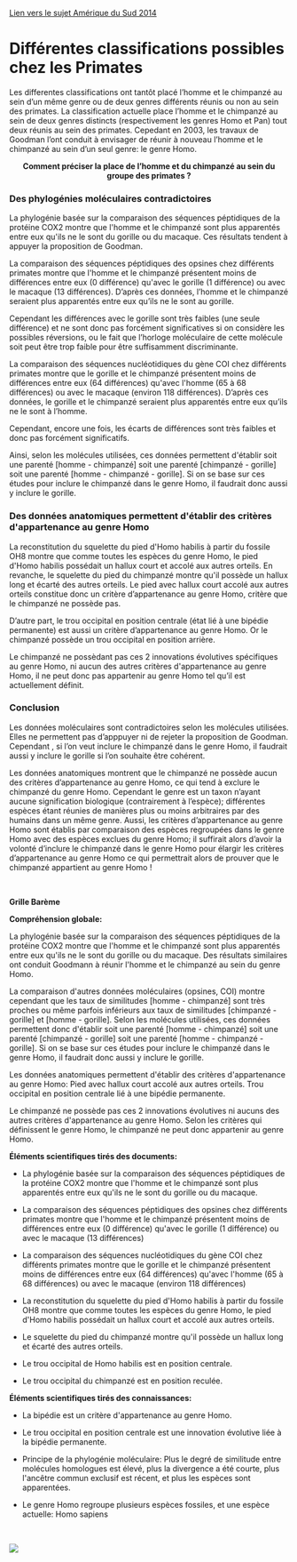 [Lien vers le sujet Amérique du Sud 2014](http://svt.ac-besancon.fr/bac-s-2014-amerique-du-sud/)

# Différentes classifications possibles chez les Primates

Les differentes classifications ont tantôt placé l’homme et le chimpanzé au sein d’un même genre ou de deux genres différents réunis ou non au sein des primates. La classification actuelle place l’homme et le chimpanzé	 au sein de deux genres distincts (respectivement les genres Homo et Pan) tout deux réunis au sein des primates. Cepedant en 2003, les travaux de Goodman l’ont conduit à envisager de réunir à nouveau l’homme et le chimpanzé au sein d’un seul genre: le genre Homo.

<p align=center><strong>Comment préciser la place de l’homme et du chimpanzé au sein du groupe des primates ?</strong></p>

### Des phylogénies moléculaires contradictoires


La phylogénie basée sur la comparaison des séquences péptidiques de la protéine COX2 montre que l'homme et le chimpanzé sont plus apparentés entre eux qu'ils ne le sont du gorille ou du macaque. Ces résultats tendent à appuyer la proposition de Goodman.

La comparaison des séquences péptidiques des opsines chez différents primates montre que l'homme et le chimpanzé présentent moins de différences entre eux (0 différence) qu'avec le gorille (1 différence) ou avec le macaque (13 différences). D’après ces données, l’homme et le chimpanzé seraient plus apparentés entre eux qu’ils ne le sont au gorille. 

Cependant les différences avec le gorille sont très faibles (une seule différence) et ne sont donc pas forcément significatives si on considère les possibles réversions, ou le fait que l’horloge moléculaire de cette molécule soit peut être trop faible pour être suffisamment discriminante.

La comparaison des séquences nucléotidiques du gène COI chez différents primates montre que le gorille et le chimpanzé présentent moins de différences entre eux (64 différences) qu'avec l'homme (65 à 68 différences) ou avec le macaque (environ 118 différences). D’après ces données, le gorille et le chimpanzé seraient plus apparentés entre eux qu’ils ne le sont à l’homme.

Cependant, encore une fois, les écarts de différences sont très faibles et donc pas forcément significatifs.

Ainsi, selon les molécules utilisées, ces données permettent d'établir soit une parenté [homme - chimpanzé] soit une parenté [chimpanzé - gorille] soit une parenté [homme - chimpanzé - gorille]. Si on se base sur ces études pour inclure le chimpanzé dans le genre Homo, il faudrait donc aussi y inclure le gorille.



### Des données anatomiques permettent d'établir des critères d'appartenance au genre Homo

La reconstitution du squelette du pied d'Homo habilis à partir du fossile OH8 montre que comme toutes les espèces du genre Homo, le pied d'Homo habilis possédait un hallux court et accolé aux autres orteils.  En revanche, le squelette du pied du chimpanzé montre qu'il possède un hallux long et écarté des autres orteils. Le pied avec hallux court accolé aux autres orteils constitue donc un critère d’appartenance au genre Homo, critère que le chimpanzé ne possède pas.

D’autre part, le trou occipital en position centrale (état lié à une bipédie permanente) est aussi un critère d’appartenance au genre Homo. Or le chimpanzé possède un trou occipital en position arrière.

Le chimpanzé ne possèdant pas ces 2 innovations évolutives spécifiques au genre Homo, ni aucun des autres critères d'appartenance au genre Homo, il ne peut donc pas appartenir au genre Homo tel qu’il est actuellement définit.

### Conclusion

Les données moléculaires sont contradictoires selon les molécules utilisées. Elles ne permettent pas d’apppuyer ni de rejeter la proposition de Goodman. Cependant , si l’on veut inclure le chimpanzé dans le genre Homo, il faudrait aussi y inclure le gorille si l’on souhaite être cohérent.

Les données anatomiques montrent que le chimpanzé ne possède aucun des critères d’appartenance au genre Homo, ce qui tend à exclure le chimpanzé	 du genre Homo. Cependant le genre est un taxon n’ayant aucune signification biologique (contrairement à l’espèce); différentes espèces étant réunies de manières plus ou moins arbitraires par des humains dans un même genre. Aussi, les critères d’appartenance au genre Homo sont établis par comparaison des espèces regroupées dans le genre Homo avec des espèces exclues du genre Homo; il suffirait alors d’avoir la volonté d’inclure le chimpanzé dans le genre Homo pour élargir les critères d’appartenance au genre Homo ce qui permettrait alors de prouver que le chimpanzé appartient au genre Homo !


<p></br></p>

<p class=center><strong>Grille Barème</strong></p>

**Compréhension globale:**

La phylogénie basée sur la comparaison des séquences péptidiques de la protéine COX2 montre que l'homme et le chimpanzé sont plus apparentés entre eux qu'ils ne le sont du gorille ou du macaque. Des résultats similaires ont conduit Goodmann à réunir l'homme et le chimpanzé au sein du genre Homo.

La comparaison d'autres données moléculaires (opsines, COI) montre cependant que les taux de similitudes [homme - chimpanzé] sont très proches ou même parfois inférieurs aux taux de similitudes [chimpanzé - gorille] et [homme - gorille]. Selon les molécules utilisées, ces données permettent donc d'établir soit une parenté [homme - chimpanzé] soit une parenté [chimpanzé - gorille] soit une parenté [homme - chimpanzé - gorille]. Si on se base sur ces études pour inclure le chimpanzé dans le genre Homo, il faudrait donc aussi y inclure le gorille.

Les données anatomiques permettent d'établir des critères d'appartenance au genre Homo: 
Pied avec hallux court accolé aux autres orteils.
Trou occipital en position centrale lié à une bipédie permanente.

Le chimpanzé ne possède pas ces 2 innovations évolutives ni aucuns des autres critères d'appartenance au genre Homo. Selon les critères qui définissent le genre Homo, le chimpanzé ne peut donc appartenir au genre Homo.



**Éléments scientifiques tirés des documents:**

- La phylogénie basée sur la comparaison des séquences péptidiques de la protéine COX2 montre que l'homme et le chimpanzé sont plus apparentés entre eux qu'ils ne le sont du gorille ou du macaque.    

- La comparaison des séquences péptidiques des opsines chez différents primates montre que l'homme et le chimpanzé présentent moins de différences entre eux (0 différence) qu'avec le gorille (1 différence) ou avec le macaque (13 différences)

- La comparaison des séquences nucléotidiques du gène COI chez différents primates montre que le gorille et le chimpanzé présentent moins de différences entre eux (64 différences) qu'avec l'homme (65 à 68 différences) ou avec le macaque (environ 118 différences)

- La reconstitution du squelette du pied d'Homo habilis à partir du fossile OH8 montre que comme toutes les espèces du genre Homo, le pied d'Homo habilis possédait un hallux court et accolé aux autres orteils.  

- Le squelette du pied du chimpanzé montre qu'il possède un hallux long et écarté des autres orteils.

- Le trou occipital de Homo habilis est en position centrale.

- Le trou occipital du chimpanzé est en position reculée.



**Éléments scientifiques tirés des connaissances:**

- La bipédie est un critère d'appartenance au genre Homo. 

- Le trou occipital en position centrale est une innovation évolutive liée à la bipédie permanente.  

- Principe de la phylogénie moléculaire: Plus le degré de similitude entre molécules homologues est élevé, plus la divergence a été courte, plus l'ancêtre commun exclusif est récent, et plus les espèces sont apparentées.

- Le genre Homo regroupe plusieurs espèces fossiles, et une espèce actuelle: Homo sapiens  


<p></br></p>

<img src="https://ipfs.io/ipfs/QmRhCmHbKbHVoDQx577SNPDeuKXNqfodkep6HdSN9vk7t7" width="">





